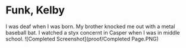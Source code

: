 # Funk, Kelby 



I was deaf when I was born.
My brother knocked me out with a metal baseball bat.
I watched a styx concernt in Casper when I was in middle school.
![Completed Screenshot](proof/Completed Page.PNG)
